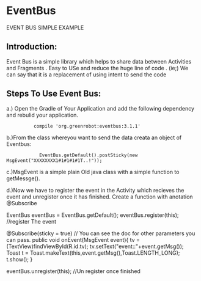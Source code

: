 # EventBus
EVENT BUS SIMPLE EXAMPLE

Introduction:
---------------

Event Bus is a simple library which helps to share data between Activities and Fragments .
Easy to USe and reduce the huge line of code .
(ie;)
We can say that it is a replacement of using intent to send the code 

Steps To Use Event Bus:
------------------------

a.) Open the Gradle of Your Application and add the following dependency and rebulid your application.

              compile 'org.greenrobot:eventbus:3.1.1'
 
b.)From the class whereyou want to send the data creata an object of Eventbus:
 
                EventBus.getDefault().postSticky(new MsgEvent("XXXXXXXX1#1#1#1#1T..!"));

c.)MsgEvent is a simple plain Old java class with a simple function to getMessge().

d.)Now we have to register the event in the Activity which recieves the event and unregister once it has finished.
   Create a function with anotation @Subscribe

 EventBus eventBus =  EventBus.getDefault();
  eventBus.register(this); //register The event


 @Subscribe(sticky = true) // You can see the doc for other parameters you can pass.
    public void onEvent(MsgEvent event){
        tv = (TextView)findViewById(R.id.tv);
        tv.setText("event::"+event.getMsg());
        Toast t = Toast.makeText(this,event.getMsg(),Toast.LENGTH_LONG);
        t.show();
    }


eventBus.unregister(this); //Un register once finished
              
